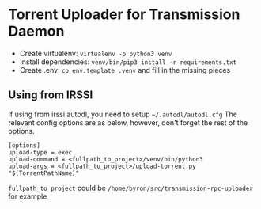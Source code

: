 # Torrent Uploader for Transmission Daemon

* Create virtualenv: `virtualenv -p python3 venv`
* Install dependencies: `venv/bin/pip3 install -r requirements.txt`
* Create .env: `cp env.template .venv` and fill in the missing pieces

## Using from IRSSI

If using from irssi autodl, you need to setup `~/.autodl/autodl.cfg`
The relevant config options are as below, however, don't forget the rest of the options.

    [options]
    upload-type = exec
    upload-command = <fullpath_to_project>/venv/bin/python3
    upload-args = <fullpath_to_project>/upload-torrent.py "$(TorrentPathName)"

`fullpath_to_project` could be `/home/byron/src/transmission-rpc-uploader` for example

